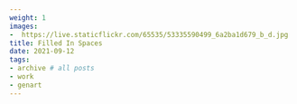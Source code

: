 ```yaml
---
weight: 1
images:
-  https://live.staticflickr.com/65535/53335590499_6a2ba1d679_b_d.jpg
title: Filled In Spaces 
date: 2021-09-12
tags:
- archive # all posts
- work
- genart
---
```

